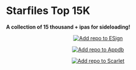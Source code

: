 # Starfiles Top 15K

**A collection of 15 thousand + ipas for sideloading!**

<div align="center">

[![Add repo to ESign](https://img.shields.io/badge/Add%20repo%20to%20ESign-%20blue?style=for-the-badge&color=1e90ff)](https://fwuf.in/#/esign://addsource?url=https://raw.githubusercontent.com/ItsB0MBIES/starfiles-10k/main/starfilesrepo.json)

[![Add repo to Appdb](https://img.shields.io/badge/Add%20repo%20to%20Appdb-%20blue?style=for-the-badge&color=0048ba)](https://appdb.to/repos/import?url=https://raw.githubusercontent.com/ItsB0MBIES/starfiles-10k/main/starfilesrepo.json)

[![Add repo to Scarlet](https://img.shields.io/badge/Add%20repo%20to%20Scarlet-red?style=for-the-badge)](https://fwuf.in/#/scarlet://repo=https://raw.githubusercontent.com/ItsB0MBIES/starfiles-10k/main/starfilesrepo.json)

</div>
